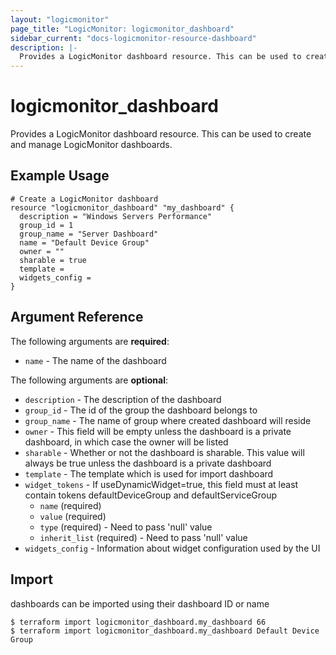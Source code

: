 ```yaml
---
layout: "logicmonitor"
page_title: "LogicMonitor: logicmonitor_dashboard"
sidebar_current: "docs-logicmonitor-resource-dashboard"
description: |-
  Provides a LogicMonitor dashboard resource. This can be used to create and manage LogicMonitor dashboards.
---
```


# logicmonitor_dashboard

Provides a LogicMonitor dashboard resource. This can be used to create and manage LogicMonitor dashboards.

## Example Usage
```hcl
# Create a LogicMonitor dashboard
resource "logicmonitor_dashboard" "my_dashboard" {
  description = "Windows Servers Performance"
  group_id = 1
  group_name = "Server Dashboard"
  name = "Default Device Group"
  owner = ""
  sharable = true
  template = 
  widgets_config = 
}
```

## Argument Reference

The following arguments are **required**:
* `name` - The name of the dashboard

The following arguments are **optional**:
* `description` - The description of the dashboard
* `group_id` - The id of the group the dashboard belongs to
* `group_name` - The name of group where created dashboard will reside
* `owner` - This field will be empty unless the dashboard is a private dashboard, in which case the owner will be listed
* `sharable` - Whether or not the dashboard is sharable. This value will always be true unless the dashboard is a private dashboard
* `template` - The template which is used for import dashboard
* `widget_tokens` - If useDynamicWidget=true, this field must at least contain tokens defaultDeviceGroup and defaultServiceGroup
  + `name` (required)
  + `value` (required)
  + `type` (required) - Need to pass 'null' value
  + `inherit_list` (required)  - Need to pass 'null' value
* `widgets_config` - Information about widget configuration used by the UI

## Import

dashboards can be imported using their dashboard ID or name
```
$ terraform import logicmonitor_dashboard.my_dashboard 66
$ terraform import logicmonitor_dashboard.my_dashboard Default Device Group
```